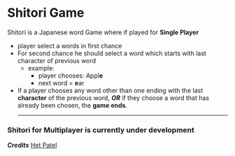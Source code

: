 # Shitori Game

Shitori is a Japanese word Game where if played for **Single Player** 
  - player select a words in first chance
  - For second chance he should select a word which starts with last character of previous word
     - example:
       - player chooses: Appl**e**
       - next word = **e**ar
 - If a player chooses any word other than one ending with the last **character** of the previous word, _**OR**_ if they choose a word that has already been chosen, the **game ends**.<hr>


### Shitori for Multiplayer is currently under development

_**Credits**_ [Het Patel](https://www.linkedin.com/in/het-patel-7ba27924b)
 
  

